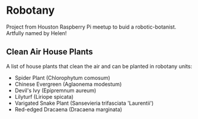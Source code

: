 # Robotany
Project from Houston Raspberry Pi meetup to buid a robotic-botanist.  Artfully named by Helen!

## Clean Air House Plants
A list of house plants that clean the air and can be planted in robotany units:
* Spider Plant (Chlorophytum comosum)
* Chinese Evergreen (Aglaonema modestum)
* Devil's Ivy (Epipremnum aureum)
* Lilyturf (Liriope spicata)
* Varigated Snake Plant (Sansevieria trifasciata 'Laurentii')
* Red-edged Dracaena (Dracaena marginata)
